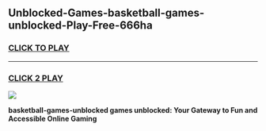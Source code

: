 
## Unblocked-Games-basketball-games-unblocked-Play-Free-666ha
<h3>
<a href="https://premium76.site?title=basketball-games-unblocked&ref=10A">CLICK TO PLAY</a></h3>
<hr>

<h3>
<a href="https://premium76.site?title=basketball-games-unblocked&ref=10A">CLICK 2 PLAY</a>
  
</h3>

<a href="https://premium76.site?title=basketball-games-unblocked&ref=10A"><img src="https://clearcache.store/games.png"></a>


**basketball-games-unblocked games unblocked: Your Gateway to Fun and Accessible Online Gaming**
